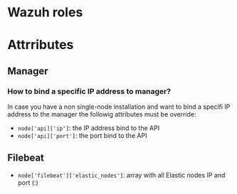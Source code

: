 Wazuh roles
====================================

# Attrributes

Manager
------------

### How to bind a specific IP address to manager?

In case you have a non single-node installation and want to bind a specifi IP address to the manager 
the followig attributes must be override:

* ```node['api]['ip']```: the IP address bind to the API
* ```node['api]['port']```: the port bind to the API

Filebeat
------------

* ```node['filebeat']['elastic_nodes']```: array with all Elastic nodes IP and port (<IP>:<PORT>)
